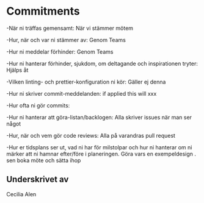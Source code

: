 # Commitments

  -När ni träffas gemensamt:
  När vi stämmer mötem

  -Hur, när och var ni stämmer av:
  Genom Teams

  -Hur ni meddelar förhinder:
  Genom Teams

  -Hur ni hanterar förhinder, sjukdom, om deltagande och inspirationen tryter:
  Hjälps åt

  -Vilken linting- och prettier-konfiguration ni kör:
 Gäller ej denna

  -Hur ni skriver commit-meddelanden:
  if applied this will xxx

  -Hur ofta ni gör commits:


  -Hur ni hanterar att göra-listan/backlogen:
  Alla skriver issues när man ser något 

  -Hur, när och vem gör code reviews:
  Alla på varandras pull request

  -Hur er tidsplans ser ut, vad ni har för milstolpar och hur ni hanterar om ni märker att ni hamnar efter/före i planeringen.
  Göra vars en exempeldesign . sen boka möte och sätta ihop


## Underskrivet av
 Cecilia
 Alen
